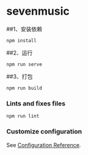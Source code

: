 # sevenmusic

##1、安装依赖
```
npm install
```

##2、运行
```
npm run serve
```

##3、打包
```
npm run build
```

### Lints and fixes files
```
npm run lint
```

### Customize configuration
See [Configuration Reference](https://cli.vuejs.org/config/).
